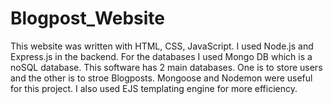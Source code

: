 # Blogpost_Website

This website was written with HTML, CSS, JavaScript. I used Node.js and Express.js in the backend. For the databases I used Mongo DB which is a noSQL database. This software has 2 main databases. One is to store users and the other is to stroe Blogposts. Mongoose and Nodemon were useful for this project. I also used EJS templating engine for more efficiency. 
